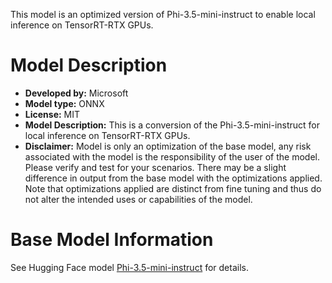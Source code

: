 This model is an optimized version of Phi-3.5-mini-instruct to enable local inference on TensorRT-RTX GPUs.

# Model Description
- **Developed by:** Microsoft
- **Model type:** ONNX
- **License:** MIT
- **Model Description:** This is a conversion of the Phi-3.5-mini-instruct for local inference on TensorRT-RTX GPUs.
- **Disclaimer:** Model is only an optimization of the base model, any risk associated with the model is the responsibility of the user of the model. Please verify and test for your scenarios. There may be a slight difference in output from the base model with the optimizations applied. Note that optimizations applied are distinct from fine tuning and thus do not alter the intended uses or capabilities of the model.

# Base Model Information
See Hugging Face model [Phi-3.5-mini-instruct](https://huggingface.co/microsoft/Phi-3.5-mini-instruct) for details.
